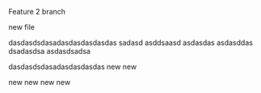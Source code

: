 
Feature 2 branch

new file

dasdasdsdasadasdasdasdasdas
sadasd
asddsaasd
asdasdas
asdasddas
dsadasdsa
asdasdsadsa



dasdasdsdasadasdasdasdas
new new

new new new new
